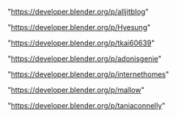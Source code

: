 "https://developer.blender.org/p/alljitblog"

"https://developer.blender.org/p/Hyesung"

"https://developer.blender.org/p/tkai60639"

"https://developer.blender.org/p/adonisgenie"

"https://developer.blender.org/p/internethomes"

"https://developer.blender.org/p/mallow"

"https://developer.blender.org/p/taniaconnelly"

 
